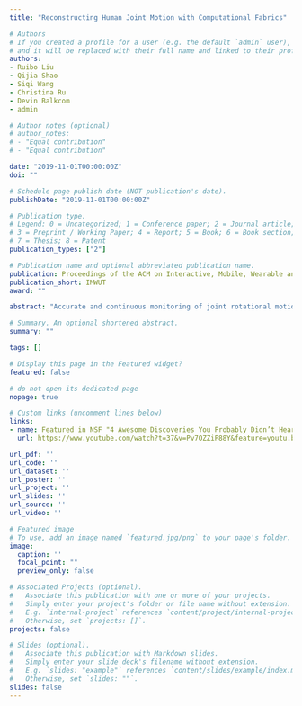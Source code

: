 ```yaml
---
title: "Reconstructing Human Joint Motion with Computational Fabrics"

# Authors
# If you created a profile for a user (e.g. the default `admin` user), write the username (folder name) here 
# and it will be replaced with their full name and linked to their profile.
authors:
- Ruibo Liu 
- Qijia Shao 
- Siqi Wang 
- Christina Ru 
- Devin Balkcom 
- admin

# Author notes (optional)
# author_notes:
# - "Equal contribution"
# - "Equal contribution"

date: "2019-11-01T00:00:00Z"
doi: ""

# Schedule page publish date (NOT publication's date).
publishDate: "2019-11-01T00:00:00Z"

# Publication type.
# Legend: 0 = Uncategorized; 1 = Conference paper; 2 = Journal article;
# 3 = Preprint / Working Paper; 4 = Report; 5 = Book; 6 = Book section;
# 7 = Thesis; 8 = Patent
publication_types: ["2"]

# Publication name and optional abbreviated publication name.
publication: Proceedings of the ACM on Interactive, Mobile, Wearable and Ubiquitous Technologies(IMWUT), Vol. 3, No. 1, 2019.
publication_short: IMWUT
award: ""

abstract: "Accurate and continuous monitoring of joint rotational motion is crucial for a wide range of applications such as physical rehabilitation [6, 85] and motion training [22, 54, 68]. Existing motion capture systems, however, either need instrumentation of the environment, or fail to track arbitrary joint motion, or impose wearing discomfort by requiring rigid electrical sensors right around the joint area. This work studies the use of everyday fabrics as a flexible and soft sensing medium to monitor joint angular motion accurately and reliably. Specifically we focus on the primary use of conductive stretchable fabrics to sense the skin deformation during joint motion and infer the joint rotational angle. We tackle challenges of fabric sensing originated by the inherent properties of elastic materials by leveraging two types of sensing fabric and characterizing their properties based on models in material science. We apply models from bio-mechanics to infer joint angles and propose the use of dual strain sensing to enhance sensing robustness against user diversity and fabric position offsets. We fabricate prototypes using off-the-shelf fabrics and micro-controller. Experiments with ten participants show 9.69° median angular error in tracking joint angle and its sensing robustness across various users and activities."

# Summary. An optional shortened abstract.
summary: ""

tags: []

# Display this page in the Featured widget?
featured: false

# do not open its dedicated page
nopage: true

# Custom links (uncomment lines below)
links:
- name: Featured in NSF "4 Awesome Discoveries You Probably Didn’t Hear About This Week"
  url: https://www.youtube.com/watch?t=37&v=Pv7OZZiP88Y&feature=youtu.be

url_pdf: ''
url_code: ''
url_dataset: ''
url_poster: ''
url_project: ''
url_slides: ''
url_source: ''
url_video: ''

# Featured image
# To use, add an image named `featured.jpg/png` to your page's folder. 
image:
  caption: ''
  focal_point: ""
  preview_only: false

# Associated Projects (optional).
#   Associate this publication with one or more of your projects.
#   Simply enter your project's folder or file name without extension.
#   E.g. `internal-project` references `content/project/internal-project/index.md`.
#   Otherwise, set `projects: []`.
projects: false

# Slides (optional).
#   Associate this publication with Markdown slides.
#   Simply enter your slide deck's filename without extension.
#   E.g. `slides: "example"` references `content/slides/example/index.md`.
#   Otherwise, set `slides: ""`.
slides: false
---
```


